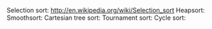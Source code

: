 ﻿Selection sort: http://en.wikipedia.org/wiki/Selection_sort
Heapsort:
Smoothsort:
Cartesian tree sort:
Tournament sort:
Cycle sort:
